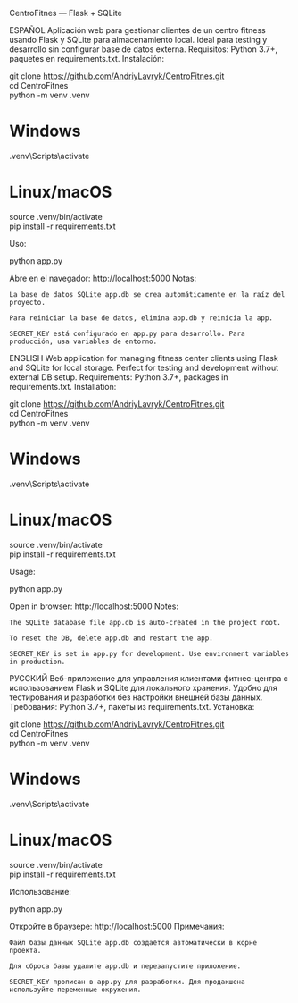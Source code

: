 CentroFitnes — Flask + SQLite

ESPAÑOL
Aplicación web para gestionar clientes de un centro fitness usando Flask y SQLite para almacenamiento local. Ideal para testing y desarrollo sin configurar base de datos externa.
Requisitos: Python 3.7+, paquetes en requirements.txt.
Instalación:

git clone https://github.com/AndriyLavryk/CentroFitnes.git  
cd CentroFitnes  
python -m venv .venv  
# Windows  
.venv\Scripts\activate  
# Linux/macOS  
source .venv/bin/activate  
pip install -r requirements.txt  

Uso:

python app.py  

Abre en el navegador: http://localhost:5000
Notas:

    La base de datos SQLite app.db se crea automáticamente en la raíz del proyecto.

    Para reiniciar la base de datos, elimina app.db y reinicia la app.

    SECRET_KEY está configurado en app.py para desarrollo. Para producción, usa variables de entorno.

ENGLISH
Web application for managing fitness center clients using Flask and SQLite for local storage. Perfect for testing and development without external DB setup.
Requirements: Python 3.7+, packages in requirements.txt.
Installation:

git clone https://github.com/AndriyLavryk/CentroFitnes.git  
cd CentroFitnes  
python -m venv .venv  
# Windows  
.venv\Scripts\activate  
# Linux/macOS  
source .venv/bin/activate  
pip install -r requirements.txt  

Usage:

python app.py  

Open in browser: http://localhost:5000
Notes:

    The SQLite database file app.db is auto-created in the project root.

    To reset the DB, delete app.db and restart the app.

    SECRET_KEY is set in app.py for development. Use environment variables in production.

РУССКИЙ
Веб-приложение для управления клиентами фитнес-центра с использованием Flask и SQLite для локального хранения. Удобно для тестирования и разработки без настройки внешней базы данных.
Требования: Python 3.7+, пакеты из requirements.txt.
Установка:

git clone https://github.com/AndriyLavryk/CentroFitnes.git  
cd CentroFitnes  
python -m venv .venv  
# Windows  
.venv\Scripts\activate  
# Linux/macOS  
source .venv/bin/activate  
pip install -r requirements.txt  

Использование:

python app.py  

Откройте в браузере: http://localhost:5000
Примечания:

    Файл базы данных SQLite app.db создаётся автоматически в корне проекта.

    Для сброса базы удалите app.db и перезапустите приложение.

    SECRET_KEY прописан в app.py для разработки. Для продакшена используйте переменные окружения.
